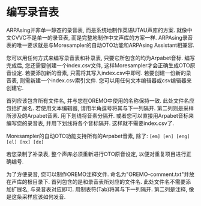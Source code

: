 # 编写录音表

ARPAsing并非单一静态的录音表, 而是系统地制作英语UTAU声库的方案.  就像中文CVVC不是单一的录音表, 而是完整地制作中文声库的方案一样.  ARPAsing录音表的唯一要求就是与Moresampler的自动OTO功能和ARPAsing Assistant相兼容.

您可以用任何方式来编写录音表和补录表, 只要它所包含的均为Arpabet音标. 编写完成后, 您还需要创建一个index.csv文件, 这样Moresampler才会正确生成OTO原音设定.
若要添加新的音素, 只需将其写入index.csv中即可. 若要创建一份新的录音表, 则需新建一个index.csv索引文件. 您可以用任何文本编辑器或csv编辑器来创建它.

首列应该包含所有文件名, 并与您在OREMO中使用的名称保持一致.  此处文件名应包括扩展名. 若使用文本编辑器, 请用半角逗号将其与下一列隔开. 第二列则是采样所涉及的Arpabet音素. 用下划线将音素分隔开.
或者您可以直接用Arpabet音标来编写您的录音表, 并用下划线将各个音标隔开. 这样就不需要index.csv了.

Moresampler的自动OTO功能支持所有的Arpabet音素, 除了:
`[em] [en] [eng] [el] [nx] [dx]`

若您录制了补录表, 整个声库必须重新进行OTO原音设定, 以便对重复项目进行正确编号.

为了方便录音, 您可以制作OREMO注释文件. 命名为"OREMO-comment.txt"并放在声库的根目录下. 首列包含的是和录音表所对应的文件名. 此处文件名不需要添加扩展名, 与录音表对应即可. 用制表符(Tab)将其与下一列隔开. 第二列是注释, 像是这条采样应该如何发音.
